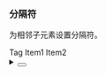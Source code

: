 ### 分隔符

为相邻子元素设置分隔符。

<div class="cell-demo vp-raw">
  <yc-space>
    <template #split>
      <yc-divider direction="vertical" />
    </template>
    <yc-tag v-if="false" color='arcoblue'>Tag</yc-tag>
    <yc-button type="primary">Item1</yc-button>
    <yc-button type="primary">Item2</yc-button>
    <yc-switch defaultChecked />
  </yc-space>
</div>

<script setup>
import { ref, reactive } from 'vue';
const align = ref('center');
</script>

<details>
<summary>
 <button class="code-btn"  >
    <icon-code />
 </button>
</summary>

```vue
<template>
  <yc-space>
    <template #split>
      <yc-divider direction="vertical" />
    </template>
    <yc-tag
      v-if="false"
      color="arcoblue"
      >Tag</yc-tag
    >
    <yc-button type="primary">Item1</yc-button>
    <yc-button type="primary">Item2</yc-button>
    <yc-switch defaultChecked />
  </yc-space>
</template>

<script setup>
import { ref, reactive } from 'vue';
const align = ref('center');
</script>
```

</details>
